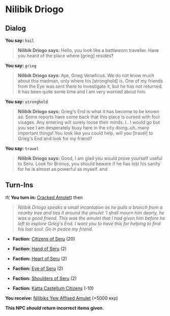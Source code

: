 # Nilibik Driogo


## Dialog

**You say:** `hail`



>**Nilibik Driogo says:** Hello, you look like a battleworn traveller. Have you heard of the place where [grieg] resides?

**You say:** `grieg`



>**Nilibik Driogo says:** Aye, Grieg Veneficus. We do not know much about this madman, only where his [stronghold] is. One of my friends from the Eye was sent there to investigate it, but he has not returned. It has been quite some time and I am very worried about him.

**You say:** `stronghold`



>**Nilibik Driogo says:** Grieg's End is what it has become to be known as. Some reports have come back that this place is cursed with foul visages. Any entering will surely loose their minds. I.. I would go but you see I am desperately busy here in the city doing..uh..many important things! You look like you could help, will you [travel] to Grieg's End and look for my friend?

**You say:** `travel`



>**Nilibik Driogo says:** Good, I am glad you would prove yourself useful to Seru. Look for Bronus, you should beware if he has lost his sanity for he is almost as powerful as myself.
end

## Turn-Ins





if( **You turn in:** [Cracked Amulet](/item/6515)) then


>*Nilibik Driogo speaks a small incantation as he pulls a branch from a nearby tree and ties it around the amulet 'I shall mourn him dearly, he was a good friend. This was the amulet that I had given him before he left to explore Grieg's End. I want you to have this for helping to find his lost soul. Go in peace my friend.*


* __Faction:__ [Citizens of Seru](/faction/1499) (20)


* __Faction:__ [Hand of Seru](/faction/1484) (2)


* __Faction:__ [Heart of Seru](/faction/1486) (2)


* __Faction:__ [Eye of Seru](/faction/1485) (2)





* __Faction:__ [Shoulders of Seru](/faction/1487) (2)


* __Faction:__ [Katta Castellum Citizens](/faction/1502) (-10)


 **You receive:**  [Nilibiks Yew Affixed Amulet](/item/6516) (+5000 exp)

**This NPC *should* return incorrect items given.**

